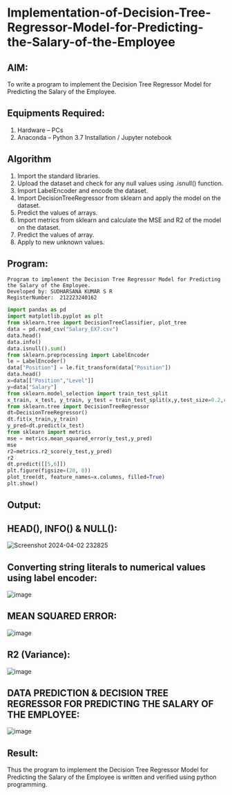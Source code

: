 # Implementation-of-Decision-Tree-Regressor-Model-for-Predicting-the-Salary-of-the-Employee

## AIM:
To write a program to implement the Decision Tree Regressor Model for Predicting the Salary of the Employee.

## Equipments Required:
1. Hardware – PCs
2. Anaconda – Python 3.7 Installation / Jupyter notebook

## Algorithm
1. Import the standard libraries.
2. Upload the dataset and check for any null values using .isnull() function.
3. Import LabelEncoder and encode the dataset.
4. Import DecisionTreeRegressor from sklearn and apply the model on the dataset.
5. Predict the values of arrays.
6. Import metrics from sklearn and calculate the MSE and R2 of the model on the dataset.
7. Predict the values of array.
8. Apply to new unknown values.


## Program:
```
Program to implement the Decision Tree Regressor Model for Predicting the Salary of the Employee.
Developed by: SUDHARSANA KUMAR S R
RegisterNumber:  212223240162
```
```python
import pandas as pd
import matplotlib.pyplot as plt
from sklearn.tree import DecisionTreeClassifier, plot_tree
data = pd.read_csv("Salary_EX7.csv")
data.head()
data.info()
data.isnull().sum()
from sklearn.preprocessing import LabelEncoder
le = LabelEncoder()
data["Position"] = le.fit_transform(data["Position"])
data.head()
x=data[["Position","Level"]]
y=data["Salary"]
from sklearn.model_selection import train_test_split
x_train, x_test, y_train, y_test = train_test_split(x,y,test_size=0.2,random_state=2)
from sklearn.tree import DecisionTreeRegressor
dt=DecisionTreeRegressor()
dt.fit(x_train,y_train)
y_pred=dt.predict(x_test)
from sklearn import metrics
mse = metrics.mean_squared_error(y_test,y_pred)
mse
r2=metrics.r2_score(y_test,y_pred)
r2
dt.predict([[5,6]])
plt.figure(figsize=(20, 8))
plot_tree(dt, feature_names=x.columns, filled=True)
plt.show()
```

## Output:
## HEAD(), INFO() & NULL():
![Screenshot 2024-04-02 232825](https://github.com/Prasannalakshmiganesan/Implementation-of-Decision-Tree-Regressor-Model-for-Predicting-the-Salary-of-the-Employee/assets/118610231/ebe4c962-cd19-4d77-aa16-2597409884cd)

## Converting string literals to numerical values using label encoder:
![image](https://github.com/Prasannalakshmiganesan/Implementation-of-Decision-Tree-Regressor-Model-for-Predicting-the-Salary-of-the-Employee/assets/118610231/5ae14c42-9b16-4a5a-a20f-81961ca44642)

## MEAN SQUARED ERROR:
![image](https://github.com/Prasannalakshmiganesan/Implementation-of-Decision-Tree-Regressor-Model-for-Predicting-the-Salary-of-the-Employee/assets/118610231/3aaad08c-7b33-45af-b78b-3ef21be92cf7)

## R2 (Variance):
![image](https://github.com/Prasannalakshmiganesan/Implementation-of-Decision-Tree-Regressor-Model-for-Predicting-the-Salary-of-the-Employee/assets/118610231/d1032744-0b03-4b1e-b3f5-11711de5f180)

## DATA PREDICTION & DECISION TREE REGRESSOR FOR PREDICTING THE SALARY OF THE EMPLOYEE:
![image](https://github.com/Prasannalakshmiganesan/Implementation-of-Decision-Tree-Regressor-Model-for-Predicting-the-Salary-of-the-Employee/assets/118610231/92b71892-3ff3-49db-9864-69ef5271d8fa)


## Result:
Thus the program to implement the Decision Tree Regressor Model for Predicting the Salary of the Employee is written and verified using python programming.

